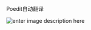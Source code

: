 Poedit自动翻译

![enter image description here](https://m.360buyimg.com/i/jfs/t1/335954/25/11204/12477/68c9257fFeea8412e/1e3caa87625d395d.png)